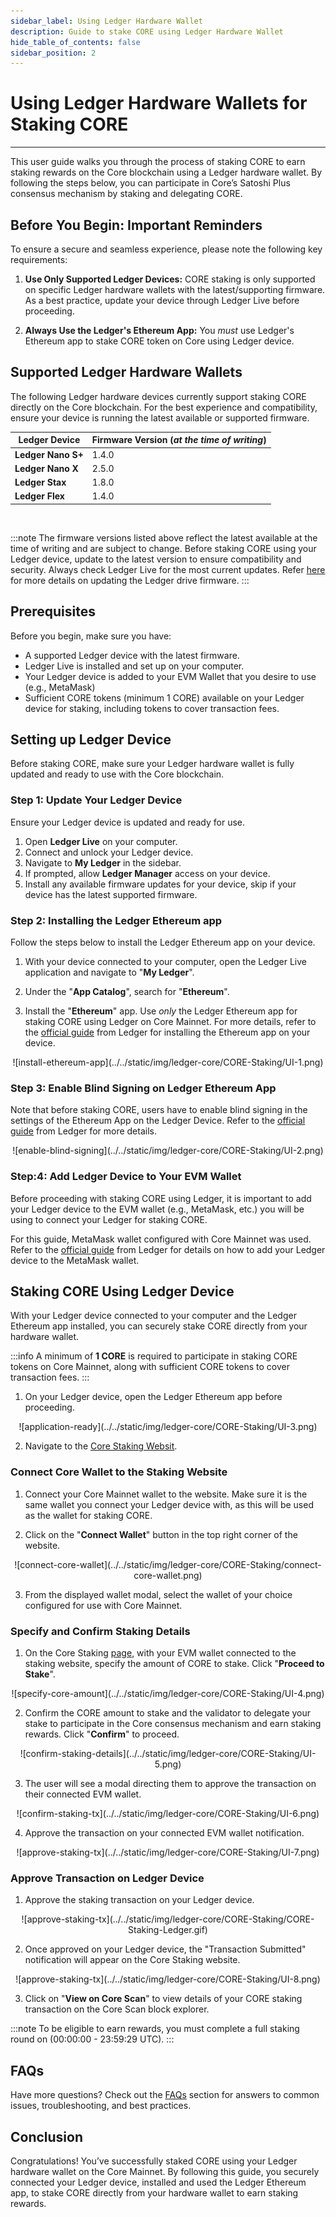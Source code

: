 ```yaml
---
sidebar_label: Using Ledger Hardware Wallet 
description: Guide to stake CORE using Ledger Hardware Wallet 
hide_table_of_contents: false
sidebar_position: 2
---
```


# Using Ledger Hardware Wallets for Staking CORE
---

This user guide walks you through the process of staking CORE to earn staking rewards on the Core blockchain using a Ledger hardware wallet. By following the steps below, you can participate in Core’s Satoshi Plus consensus mechanism by staking and delegating CORE.

## Before You Begin: Important Reminders

To ensure a secure and seamless experience, please note the following key requirements:

1.  **Use Only Supported Ledger Devices:** CORE staking is only supported on specific Ledger hardware wallets with the latest/supporting firmware. As a best practice, update your device through Ledger Live before proceeding.
    
2.  **Always Use the Ledger's Ethereum App:** You _must_ use Ledger's Ethereum app to stake CORE token on Core using Ledger device.

## Supported Ledger Hardware Wallets

The following Ledger hardware devices currently support staking CORE directly on the Core blockchain. For the best experience and compatibility, ensure your device is running the latest available or supported firmware.

| Ledger Device | Firmware Version (*at the time of writing*) |
| ----- | ----- |
| **Ledger Nano S+** | 1.4.0 |
| **Ledger Nano X** | 2.5.0 |
| **Ledger Stax** | 1.8.0 |
| **Ledger Flex** | 1.4.0 |

<br/>

:::note
The firmware versions listed above reflect the latest available at the time of writing and are subject to change. Before staking CORE using your Ledger device, update to the latest version to ensure compatibility and security. Always check Ledger Live for the most current updates. Refer [here](https://support.ledger.com/article/8458939792669-zd) for more details on updating the Ledger drive firmware.
:::

## Prerequisites

Before you begin, make sure you have:

-   A supported Ledger device with the latest firmware.
-   Ledger Live is installed and set up on your computer.
-   Your Ledger device is added to your EVM Wallet that you desire to use (e.g., MetaMask)
-   Sufficient CORE tokens (minimum 1 CORE) available on your Ledger device for staking, including tokens to cover transaction fees. 

## Setting up Ledger Device

Before staking CORE, make sure your Ledger hardware wallet is fully updated and ready to use with the Core blockchain.

### Step 1: Update Your Ledger Device

Ensure your Ledger device is updated and ready for use.

1.  Open **Ledger Live** on your computer.
2.  Connect and unlock your Ledger device.
3.  Navigate to **My Ledger** in the sidebar.
4.  If prompted, allow **Ledger Manager** access on your device.
5.  Install any available firmware updates for your device, skip if your device has the latest supported firmware.
    
### Step 2: Installing the Ledger Ethereum app

Follow the steps below to install the Ledger Ethereum app on your device.

1.  With your device connected to your computer, open the Ledger Live application and navigate to "**My Ledger**".
    
2.  Under the "**App Catalog**", search for "**Ethereum**".
    
3.  Install the "**Ethereum**" app. Use _only_ the Ledger Ethereum app for staking CORE using Ledger on Core Mainnet. For more details, refer to the [official guide](https://support.ledger.com/article/360009576554-zd) from Ledger for installing the Ethereum app on your device.

<p align="center">
![install-ethereum-app](../../static/img/ledger-core/CORE-Staking/UI-1.png)
</p> 

### Step 3: Enable Blind Signing on Ledger Ethereum App

Note that before staking CORE, users have to enable blind signing in the settings of the Ethereum App on the Ledger Device. Refer to the [official guide](https://support.ledger.com/article/4405481324433-zd) from Ledger for more details.

<p align="center">
![enable-blind-signing](../../static/img/ledger-core/CORE-Staking/UI-2.png)
</p>

### Step:4: Add Ledger Device to Your EVM Wallet

Before proceeding with staking CORE using Ledger, it is important to add your Ledger device to the EVM wallet (e.g., MetaMask, etc.) you will be using to connect your Ledger for staking CORE.

For this guide, MetaMask wallet configured with Core Mainnet was used. Refer to the [official guide](https://support.ledger.com/article/4404366864657-zd) from Ledger for details on how to add your Ledger device to the MetaMask wallet.

## Staking CORE Using Ledger Device

With your Ledger device connected to your computer and the Ledger Ethereum app installed, you can securely stake CORE directly from your hardware wallet.

:::info
A minimum of **1 CORE** is required to participate in staking CORE tokens on Core Mainnet, along with sufficient CORE tokens to cover transaction fees.
:::

1.  On your Ledger device, open the Ledger Ethereum app before proceeding.

<p align="center">
![application-ready](../../static/img/ledger-core/CORE-Staking/UI-3.png)
</p>

2.  Navigate to the [Core Staking Websit](https://stake.coredao.org/staking).    

### Connect Core Wallet to the Staking Website

1.  Connect your Core Mainnet wallet to the website. Make sure it is the same wallet you connect your Ledger device with, as this will be used as the wallet for staking CORE.
    
2.  Click on the "**Connect Wallet**" button in the top right corner of the website.
    
<p align="center">
![connect-core-wallet](../../static/img/ledger-core/CORE-Staking/connect-core-wallet.png)
</p>

3.  From the displayed wallet modal, select the wallet of your choice configured for use with Core Mainnet.
    

### Specify and Confirm Staking Details

1.  On the Core Staking [page](https://stake.coredao.org/staking), with your EVM wallet connected to the staking website, specify the amount of CORE to stake. Click "**Proceed to Stake**". 
    
<p align="center" style={{zoom:"60%"}}>
![specify-core-amount](../../static/img/ledger-core/CORE-Staking/UI-4.png)
</p> 

2.  Confirm the CORE amount to stake and the validator to delegate your stake to participate in the Core consensus mechanism and earn staking rewards. Click "**Confirm**" to proceed.
    
<p align="center" style={{zoom:"60%"}}>
![confirm-staking-details](../../static/img/ledger-core/CORE-Staking/UI-5.png)
</p>   

3.  The user will see a modal directing them to approve the transaction on their connected EVM wallet.

<p align="center" style={{zoom:"60%"}}>
![confirm-staking-tx](../../static/img/ledger-core/CORE-Staking/UI-6.png)
</p>  

4. Approve the transaction on your connected EVM wallet notification.

<p align="center" style={{zoom:"70%"}}>
![approve-staking-tx](../../static/img/ledger-core/CORE-Staking/UI-7.png)
</p>

### Approve Transaction on Ledger Device

1.  Approve the staking transaction on your Ledger device.

<p align="center">
![approve-staking-tx](../../static/img/ledger-core/CORE-Staking/CORE-Staking-Ledger.gif)
</p>

2.  Once approved on your Ledger device, the "Transaction Submitted" notification will appear on the Core Staking website.
    
<p align="center" style={{zoom:"80%"}}>
![approve-staking-tx](../../static/img/ledger-core/CORE-Staking/UI-8.png)
</p>

  
3.  Click on "**View on Core Scan**" to view details of your CORE staking transaction on the Core Scan block explorer.

:::note
To be eligible to earn rewards, you must complete a full staking round on (00:00:00 - 23:59:29 UTC).
:::

## FAQs
Have more questions? Check out the [FAQs](../FAQs/ledger-core-faqs.md) section for answers to common issues, troubleshooting, and best practices.

## Conclusion

Congratulations! You’ve successfully staked CORE using your Ledger hardware wallet on the Core Mainnet. By following this guide, you securely connected your Ledger device, installed and used the Ledger Ethereum app, to stake CORE directly from your hardware wallet to earn staking rewards.
